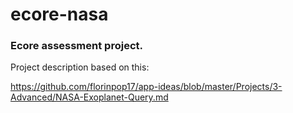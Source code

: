 # ecore-nasa


### Ecore assessment project.

Project description based on this:

https://github.com/florinpop17/app-ideas/blob/master/Projects/3-Advanced/NASA-Exoplanet-Query.md